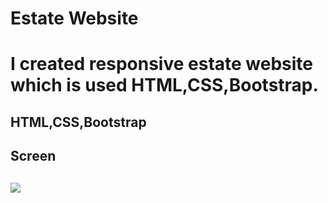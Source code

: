 <h1>Estate Website<h1>

I created responsive estate website which is used HTML,CSS,Bootstrap.

<h2>HTML,CSS,Bootstrap<h2>

<h2> Screen <h2>

![](bootstrap.gif)